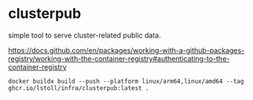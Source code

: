 # clusterpub

simple tool to serve cluster-related public data.

https://docs.github.com/en/packages/working-with-a-github-packages-registry/working-with-the-container-registry#authenticating-to-the-container-registry

```
docker buildx build --push --platform linux/arm64,linux/amd64 --tag ghcr.io/lstoll/infra/clusterpub:latest .
```
